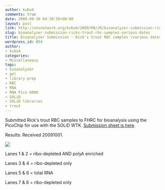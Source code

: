 ```yaml
---
author: kubu4
comments: true
date: 2009-09-30 04:30:58+00:00
layout: post
link: http://onsnetwork.org/kubu4/2009/09/29/bioanalyzer-submission-ricks-trout-rbc-samples-various-dates/
slug: bioanalyzer-submission-ricks-trout-rbc-samples-various-dates
title: Bioanalyzer Submission - Rick's trout RBC samples (various dates)
wordpress_id: 854
author:
- kubu4
categories:
- Miscellaneous
tags:
- bioanalyzer
- gel
- library prep
- RBC
- RNA
- RNA Pico 6000
- SOLiD
- SOLiD libraries
- trout
---
```


Submitted Rick's trout RBC samples to FHRC for bioanalysis using the PicoChip for use with the SOLiD WTK. [Submission sheet is here](http://genefish.fish.washington.edu/%7Esrlab/Bioanalyzer%20Submissions/20090929-01.jpg).

Results: Received 20091001.

![](http://eagle.fish.washington.edu/Arabidopsis/Bioanalyzer%20Data/20091001%20pico%20bioanalzyer%20gel.jpg)

Lanes 1 & 2 = ribo-depleted AND polyA enriched

Lanes 3 & 4 = ribo-depleted only

Lanes 5 & 6 = total RNA

Lanes 7 & 8 = ribo-depleted only
